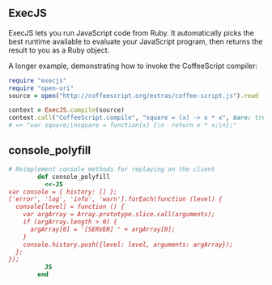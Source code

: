 ExecJS
---
ExecJS lets you run JavaScript code from Ruby. It automatically picks the best runtime available to evaluate your JavaScript program, then returns the result to you as a Ruby object.

A longer example, demonstrating how to invoke the CoffeeScript compiler:
```ruby
require "execjs"
require "open-uri"
source = open("http://coffeescript.org/extras/coffee-script.js").read

context = ExecJS.compile(source)
context.call("CoffeeScript.compile", "square = (x) -> x * x", bare: true)
# => "var square;\nsquare = function(x) {\n  return x * x;\n};"
```

console_polyfill
---
```ruby
# Reimplement console methods for replaying on the client
        def console_polyfill
          <<-JS
var console = { history: [] };
['error', 'log', 'info', 'warn'].forEach(function (level) {
  console[level] = function () {
    var argArray = Array.prototype.slice.call(arguments);
    if (argArray.length > 0) {
      argArray[0] = '[SERVER] ' + argArray[0];
    }
    console.history.push({level: level, arguments: argArray});
  };
});
          JS
        end
```
